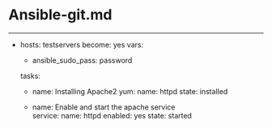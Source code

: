 # Ansible-git.md #

---
- hosts: testservers
  become: yes
  vars:
    - ansible_sudo_pass: password
  

  tasks:
    
    - name: Installing Apache2
      yum:
        name: httpd
        state: installed

    - name: Enable and start the apache service    
      service:
        name: httpd
        enabled: yes
        state: started
